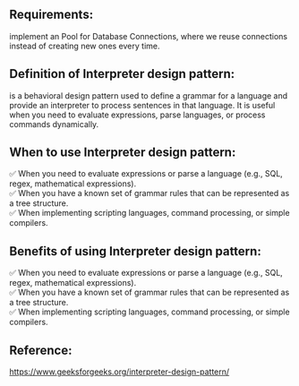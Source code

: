 ## Requirements:

implement an Pool for Database Connections, where we reuse connections instead of creating new ones every time.

## Definition of Interpreter design pattern:

is a behavioral design pattern used to define a grammar for a language and provide an interpreter to process sentences in that language. 
It is useful when you need to evaluate expressions, parse languages, or process commands dynamically.

## When to use Interpreter design pattern:

✅ When you need to evaluate expressions or parse a language (e.g., SQL, regex, mathematical expressions).  </br>
✅ When you have a known set of grammar rules that can be represented as a tree structure.  </br>
✅ When implementing scripting languages, command processing, or simple compilers. </br>

## Benefits of using Interpreter design pattern:

✅ When you need to evaluate expressions or parse a language (e.g., SQL, regex, mathematical expressions). </br>
✅ When you have a known set of grammar rules that can be represented as a tree structure. </br>
✅ When implementing scripting languages, command processing, or simple compilers. </br>

## Reference:

https://www.geeksforgeeks.org/interpreter-design-pattern/